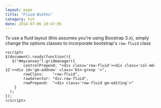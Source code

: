 ```yaml
---
layout: page
title: "Fluid Widths"
category: tut
date: 2014-07-06 10:47:05
---
```


To use a fluid layout (this assumes you're using Boostrap 3.x), simply change the options classes to incorporate bootstrap's ```row-fluid``` class

	<script> 
	$(document).ready(function(){   
	   $("#mycanvas").gridmanager({ 
	        controlPrepend: "<div class='row-fluid'><div class='col-md-12'><div id='gm-addnew' class='btn-group '>", 
	        rowClass:    "row-fluid",
	        rowSelector: "div.row-fluid",
	        rowPrepend:  "<div class='row-fluid gm-editing'>"
	    }  
	  ); 
	});
	</script> 
